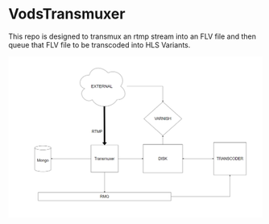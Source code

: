 # VodsTransmuxer

This repo is designed to transmux an rtmp stream into an FLV file and then queue that FLV file to be transcoded into HLS Variants.

![design diagram](./design.png)
